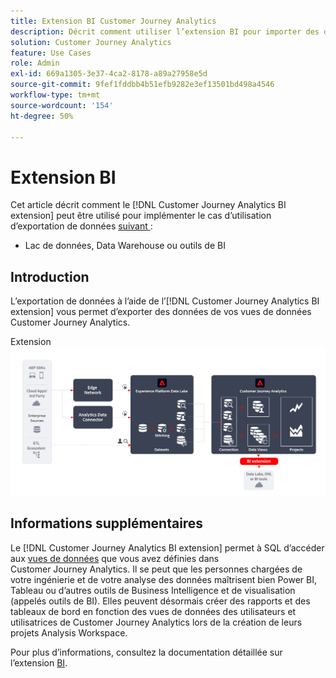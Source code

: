 ```yaml
---
title: Extension BI Customer Journey Analytics
description: Décrit comment utiliser l’extension BI pour importer des données numériques dans vos propres outils BI ou dans le lac de données en vue de les utiliser avec des jeux de données supplémentaires.
solution: Customer Journey Analytics
feature: Use Cases
role: Admin
exl-id: 669a1305-3e37-4ca2-8178-a89a27958e5d
source-git-commit: 9fef1fddbb4b51efb9282e3ef13501bd498a4546
workflow-type: tm+mt
source-wordcount: '154'
ht-degree: 50%

---
```


# Extension BI

Cet article décrit comment le [!DNL Customer Journey Analytics BI extension] peut être utilisé pour implémenter le cas d’utilisation d’exportation de données [ suivant ](overview.md) :

- Lac de données, Data Warehouse ou outils de BI

## Introduction

L’exportation de données à l’aide de l’[!DNL Customer Journey Analytics BI extension] vous permet d’exporter des données de vos vues de données Customer Journey Analytics.

Extension ![BI](../assets/bi-extension.svg)

## Informations supplémentaires

Le [!DNL Customer Journey Analytics BI extension] permet à SQL d’accéder aux [vues de données](/help/data-views/data-views.md) que vous avez définies dans Customer Journey Analytics. Il se peut que les personnes chargées de votre ingénierie et de votre analyse des données maîtrisent bien Power BI, Tableau ou d’autres outils de Business Intelligence et de visualisation (appelés outils de BI). Elles peuvent désormais créer des rapports et des tableaux de bord en fonction des vues de données des utilisateurs et utilisatrices de Customer Journey Analytics lors de la création de leurs projets Analysis Workspace.

Pour plus d’informations, consultez la documentation détaillée sur l’extension [BI](../../data-views/bi-extension.md).
